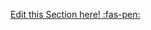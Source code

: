 <!-- DO NOT DELETE THIS LINK --> 
[Edit this Section here! :fas-pen:](https://github.com/nus-cs2030/1920-s2/edit/master/contents/textbook/lecture01/javaMemoryModel/explanation.md)
<!-- DO NOT DELETE THIS LINK --> 